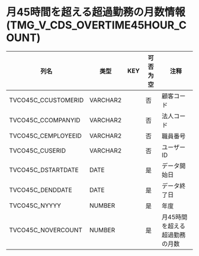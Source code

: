 # 月45時間を超える超過勤務の月数情報(TMG_V_CDS_OVERTIME45HOUR_COUNT)
| 列名   | 类型   | KEY  | 可否为空 | 注释   |
| ---- | ---- | ---- | ---- | ---- |
|TVCO45C_CCUSTOMERID|VARCHAR2||否|顧客コード|
|TVCO45C_CCOMPANYID|VARCHAR2||否|法人コード|
|TVCO45C_CEMPLOYEEID|VARCHAR2||否|職員番号|
|TVCO45C_CUSERID|VARCHAR2||否|ユーザーID|
|TVCO45C_DSTARTDATE|DATE||是|データ開始日|
|TVCO45C_DENDDATE|DATE||是|データ終了日|
|TVCO45C_NYYYY|NUMBER||是|年度|
|TVCO45C_NOVERCOUNT|NUMBER||是|月45時間を超える超過勤務の月数|
